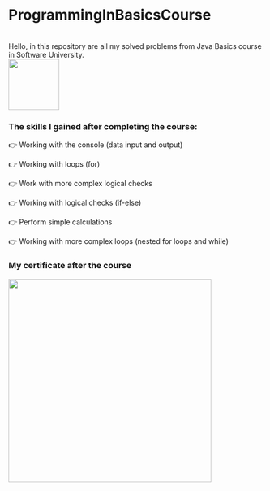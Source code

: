 # ProgrammingInBasicsCourse
 </br> Hello, in this repository are all my solved problems from Java Basics course in Software University. </br>
<img align="center" src ="https://github.com/StefanHristov1997/StefanHristov1997/assets/133797718/4a7cc40b-0bcf-4068-8297-563d4d6df91c" width="100" height="100" />

### Тhe skills I gained after completing the course:
👉 Working with the console (data input and output)

👉 Working with loops (for)

👉 Work with more complex logical checks

👉 Working with logical checks (if-else)

👉 Perform simple calculations

👉 Working with more complex loops (nested for loops and while)

### My certificate after the course
 <img src = "https://github.com/StefanHristov1997/Programming_In_Basics_Course/assets/133797718/6b3b5f3f-ee4a-41d8-8ca4-48adfa47b84a" weidth = "300" height = "400" />

